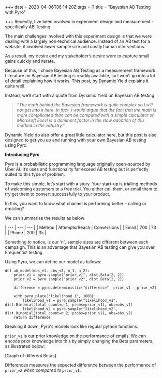 +++
date = 2020-04-06T06:14:20Z
tags = []
title = "Bayesian AB Testing with Pyro"

+++
Recently, I’ve been involved in experiment design and measurement - specifically AB Testing.

The main challenges involved with this experiment design is that we were dealing with a largely non-technical audience. Instead of an AB test for a website, it involved lower sample size and costly human interventions.

As a result, my desire and my stakeholder’s desire were to capture small gains quickly and iterate.

Because of this, I chose Bayesian AB Testing as a measurement framework. Literature on Bayesian AB testing is readily available, so I won’t go into a lot of detail explaining how it works. This post, by Dynamic Yield explains it quite well.

Instead, we’ll start with a quote from Dynamic Yield on Bayesian AB testing: 

> _“The math behind the Bayesian framework is quite complex so I will not get into it here. In fact, I would argue that the fact that the math is more complicated than can be computed with a simple calculator or Microsoft Excel is a dominant factor in the slow adoption of this method in the industry.”_

Dynamic Yield do also offer a great little calculator here, but this post is also designed to get you up and running with your own Bayesian AB testing using Pyro.

**Introducing Pyro**

Pyro is a probabilistic programming language originally open-sourced by Uber AI. It’s uses and functionality far exceed AB testing but is perfectly suited to this type of problem.

To make this simple, let’s start with a story. Your start-up is trialling methods of welcoming customers to a free trial. You either call them, or email them to try get them to convert successfully to your product.

In this, you want to know what channel is performing better – calling or emailing?

We can summarise the results as below:

| --- | --- | --- |
| Method | Attempts/Reach | Conversions |
| Email | 700 | 73 |
| Phone | 200 | 35 |

Something to notice, is our \`n\`, sample sizes are different between each campaign. This is an advantage that Bayesian AB testing can give you over Frequentist testing.

Using Pyro, we can define our model as follows:

    def ab_model(obs_v1, obs_v2, n_1, n_2):
        prior_v1 = pyro.sample("prior_v1", dist.Beta(2, 2))
        prior_v2 = pyro.sample("prior_v2", dist.Beta(2, 2))
        
        difference = pyro.deterministic("difference", prior_v1 - prior_v2)
        
        with pyro.plate('likelihood_1', 1000):
            likelihood_v1 = pyro.sample("likelihood_v1", dist.Binomial(total_count=n_1, probs=prior_v1), obs=obs_v1)
            likelihood_v2 = pyro.sample("likelihood_v2", dist.Binomial(total_count=n_2, probs=prior_v2), obs=obs_v2)
        return difference

Breaking it down, Pyro's models look like regular python functions.

`prior_v1` is our prior knowledge on the performance of emails. We can encode prior knowledge into this by simply changing the Beta parameters, as illustrated below:

\[Graph of different Betas\]

Differences measures the expected difference between the performance of `prior_`_`v2` when compared to `prior`_`_v1`.